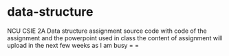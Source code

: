 # data-structure
NCU CSIE 2A Data structure assignment source code
with code of the assignment and the powerpoint used in class
the content of assignment will upload in the next few weeks as I am busy = =
